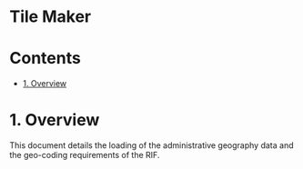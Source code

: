Tile Maker
==========

# Contents

- [1. Overview](#1-overview)

# 1. Overview

This document details the loading of the administrative geography data and the geo-coding requirements of the RIF. 